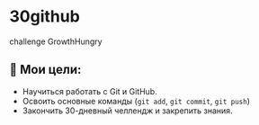 # 30github
challenge GrowthHungry

## 🎯 Мои цели:
- Научиться работать с Git и GitHub.
- Освоить основные команды (`git add`, `git commit`, `git push`)
- Закончить 30-дневный челлендж и закрепить знания.
